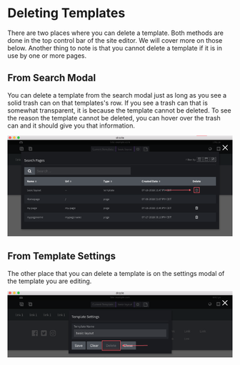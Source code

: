 # Deleting Templates

There are two places where you can delete a template. Both methods  are done in the top control bar of the site editor. We will cover more on those below. Another thing to note is that you cannot delete a template if it is in use by one or more pages.

## From Search Modal
You can delete a template from the search modal just as long as you see a solid trash can on that templates's row. If you see a trash can that is somewhat transparent, it is because the template cannot be deleted. To see the reason the template cannot be deleted, you can hover over the trash can and it should give you that information.

![Delete template from search](./delete-in-search.png)

## From Template Settings
The other place that you can delete a template is on the settings modal of the template you are editing.

![Delete page from modal](./delete-in-settings.png)
